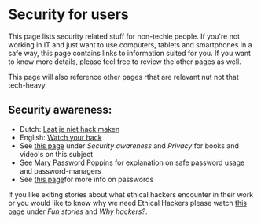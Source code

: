 # Security for users
This page lists security related stuff for non-techie people. If you're not working in IT and just want to use computers,
tablets and smartphones in a safe way, this page contains links to information suited for you. If you want to know more details, 
please feel free to review the other pages as well. 

This page will also reference other pages rthat are relevant nut not that tech-heavy.


## Security awareness:

* Dutch: [Laat je niet hack maken](https://laatjeniethackmaken.nl/)
* English: [Watch your hack](https://watchyourhack.com/)
* See [this page](../books/README.md) under _Security awareness_ and _Privacy_ for books and video's on this subject
* See [Mary Password Poppins](https://www.youtube.com/watch?v=IgCHcuCw_RQ) for explanation on safe password usage and password-managers  
* See [this page](../blogs/2018-02-08_passwords_myths_errors_tip_for_users/README.md)for more info on passwords

If you like exiting stories about what ethical hackers encounter in their work or you would like to know why we need Ethical Hackers
please watch [this page](../videos/README.md) under _Fun stories_ and _Why hackers?_.

